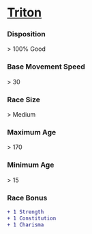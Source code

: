 # **[Triton](https://www.dndbeyond.com/races/triton)**
### **Disposition**
\> 100% Good
### **Base Movement Speed**
\> 30
### **Race Size**
\> Medium
### **Maximum Age**
\> 170
### **Minimum Age**
\> 15
### **Race Bonus**
```diff
+ 1 Strength
+ 1 Constitution
+ 1 Charisma
```
